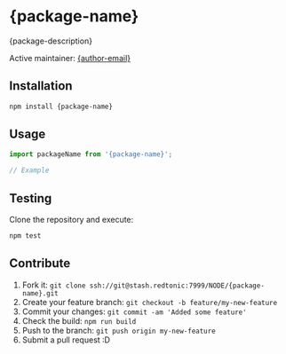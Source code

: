 # {package-name}

{package-description}

Active maintainer: [{author-email}](mailto:{author-email}?subject={package-name})

## Installation

```bash
npm install {package-name}
```

## Usage

```javascript
import packageName from '{package-name}';

// Example
```

## Testing

Clone the repository and execute:

```bash
npm test
```

## Contribute

1. Fork it: `git clone ssh://git@stash.redtonic:7999/NODE/{package-name}.git`
2. Create your feature branch: `git checkout -b feature/my-new-feature`
3. Commit your changes: `git commit -am 'Added some feature'`
4. Check the build: `npm run build`
4. Push to the branch: `git push origin my-new-feature`
5. Submit a pull request :D
